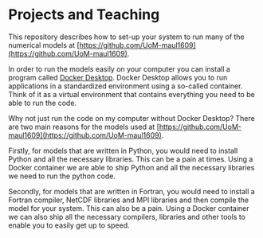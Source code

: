# Projects and Teaching
This repository describes how to set-up your system to run many of the numerical models at [https://github.com/UoM-maul1609](https://github.com/UoM-maul1609).

In order to run the models easily on your computer you can install a program called [Docker Desktop](https://www.docker.com/products/docker-desktop/). Docker Desktop allows you to run applications in a standardized environment using a so-called container. Think of it as a virtual environment that contains everything you need to be able to run the code. 

Why not just run the code on my computer without Docker Desktop? There are two main reasons for the models used at [https://github.com/UoM-maul1609](https://github.com/UoM-maul1609). 

Firstly, for models that are written in Python, you would need to install Python and all the necessary libraries. This can be a pain at times. Using a Docker container we are able to ship Python and all the necessary libraries we need to run the python code.  

Secondly, for models that are written in Fortran, you would need to install a Fortran compiler, NetCDF libraries and MPI libraries and then compile the model for your system. This can also be a pain. Using a Docker container we can also ship all the necessary compilers, libraries and other tools to enable you to easily get up to speed. 